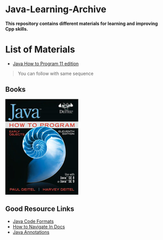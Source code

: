 # Java-Learning-Archive

**This repository contains different materials for learning and improving Cpp skills.**

# List of Materials

* [Java How to Program 11 edition](./JavaHowtoProg/README.md)


> You can follow with same sequence

## Books

![javaHowtoProgram](./img/java1.jpeg)

## Good Resource Links

* [Java Code Formats](https://github.com/google/google-java-format)
* [How to Navigate In Docs](https://youtu.be/ULEOb8wLa_k)
* [Java Annotations](https://docs.oracle.com/javase/tutorial/java/annotations/)
